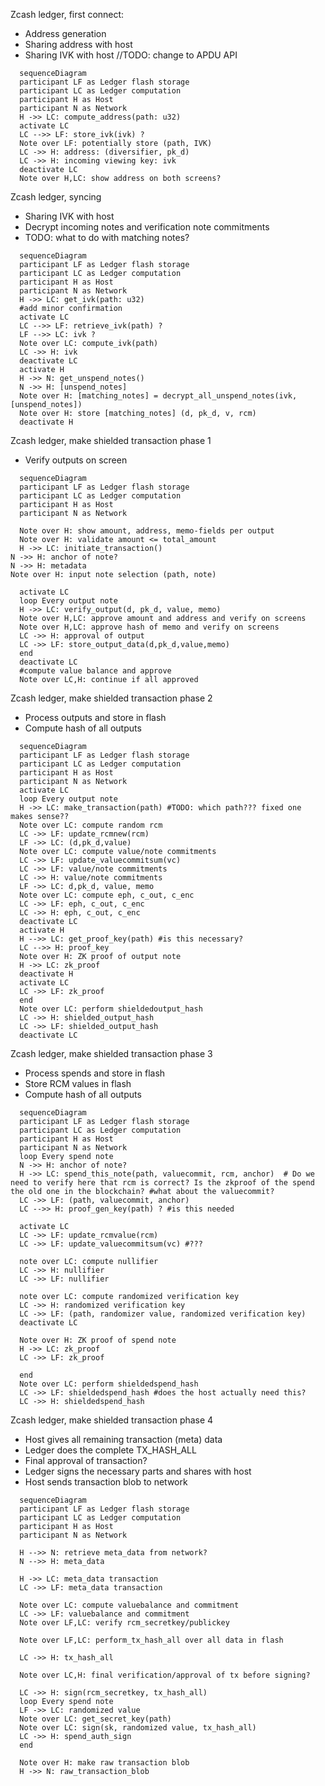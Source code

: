 Zcash ledger, first connect:
- Address generation
- Sharing address with host
- Sharing IVK with host
//TODO: change to APDU API
```mermaid
  sequenceDiagram
  participant LF as Ledger flash storage
  participant LC as Ledger computation 
  participant H as Host
  participant N as Network
  H ->> LC: compute_address(path: u32)
  activate LC
  LC -->> LF: store_ivk(ivk) ?
  Note over LF: potentially store (path, IVK)
  LC ->> H: address: (diversifier, pk_d)
  LC ->> H: incoming viewing key: ivk
  deactivate LC
  Note over H,LC: show address on both screens?
```

Zcash ledger, syncing
- Sharing IVK with host
- Decrypt incoming notes and verification note commitments
- TODO: what to do with matching notes?
```mermaid
  sequenceDiagram
  participant LF as Ledger flash storage
  participant LC as Ledger computation 
  participant H as Host
  participant N as Network
  H ->> LC: get_ivk(path: u32)
  #add minor confirmation
  activate LC
  LC -->> LF: retrieve_ivk(path) ?
  LF -->> LC: ivk ?
  Note over LC: compute_ivk(path)
  LC ->> H: ivk
  deactivate LC
  activate H
  H ->> N: get_unspend_notes()
  N ->> H: [unspend_notes]
  Note over H: [matching_notes] = decrypt_all_unspend_notes(ivk, [unspend_notes])
  Note over H: store [matching_notes] (d, pk_d, v, rcm)
  deactivate H
```

Zcash ledger, make shielded transaction phase 1
- Verify outputs on screen

```mermaid
  sequenceDiagram
  participant LF as Ledger flash storage
  participant LC as Ledger computation 
  participant H as Host
  participant N as Network

  Note over H: show amount, address, memo-fields per output
  Note over H: validate amount <= total_amount
  H ->> LC: initiate_transaction()
N ->> H: anchor of note?
N ->> H: metadata
Note over H: input note selection (path, note)

  activate LC
  loop Every output note
  H ->> LC: verify_output(d, pk_d, value, memo)
  Note over H,LC: approve amount and address and verify on screens
  Note over H,LC: approve hash of memo and verify on screens
  LC ->> H: approval of output
  LC ->> LF: store_output_data(d,pk_d,value,memo)
  end
  deactivate LC
  #compute value balance and approve
  Note over LC,H: continue if all approved
  ```

  Zcash ledger, make shielded transaction phase 2
- Process outputs and store in flash
- Compute hash of all outputs

```mermaid
  sequenceDiagram
  participant LF as Ledger flash storage
  participant LC as Ledger computation 
  participant H as Host
  participant N as Network
  activate LC
  loop Every output note
  H ->> LC: make_transaction(path) #TODO: which path??? fixed one makes sense??
  Note over LC: compute random rcm
  LC ->> LF: update_rcmnew(rcm)
  LF ->> LC: (d,pk_d,value)
  Note over LC: compute value/note commitments
  LC ->> LF: update_valuecommitsum(vc)
  LC ->> LF: value/note commitments
  LC ->> H: value/note commitments
  LF ->> LC: d,pk_d, value, memo
  Note over LC: compute eph, c_out, c_enc 
  LC ->> LF: eph, c_out, c_enc 
  LC ->> H: eph, c_out, c_enc 
  deactivate LC
  activate H
  H -->> LC: get_proof_key(path) #is this necessary?
  LC -->> H: proof_key
  Note over H: ZK proof of output note
  H ->> LC: zk_proof
  deactivate H
  activate LC
  LC ->> LF: zk_proof
  end
  Note over LC: perform shieldedoutput_hash
  LC ->> H: shielded_output_hash
  LC ->> LF: shielded_output_hash
  deactivate LC
  ```

Zcash ledger, make shielded transaction phase 3
- Process spends and store in flash
- Store RCM values in flash
- Compute hash of all outputs

```mermaid
  sequenceDiagram
  participant LF as Ledger flash storage
  participant LC as Ledger computation 
  participant H as Host
  participant N as Network
  loop Every spend note
  N ->> H: anchor of note?
  H ->> LC: spend_this_note(path, valuecommit, rcm, anchor)  # Do we need to verify here that rcm is correct? Is the zkproof of the spend the old one in the blockchain? #what about the valuecommit?
  LC ->> LF: (path, valuecommit, anchor)
  LC -->> H: proof_gen_key(path) ? #is this needed

  activate LC
  LC ->> LF: update_rcmvalue(rcm)
  LC ->> LF: update_valuecommitsum(vc) #???

  note over LC: compute nullifier
  LC ->> H: nullifier
  LC ->> LF: nullifier

  note over LC: compute randomized verification key
  LC ->> H: randomized verification key
  LC ->> LF: (path, randomizer value, randomized verification key)
  deactivate LC

  Note over H: ZK proof of spend note
  H ->> LC: zk_proof
  LC ->> LF: zk_proof

  end
  Note over LC: perform shieldedspend_hash
  LC ->> LF: shieldedspend_hash #does the host actually need this?
  LC ->> H: shieldedspend_hash
```

Zcash ledger, make shielded transaction phase 4
- Host gives all remaining transaction (meta) data
- Ledger does the complete TX_HASH_ALL
- Final approval of transaction?
- Ledger signs the necessary parts and shares with host
- Host sends transaction blob to network

```mermaid
  sequenceDiagram
  participant LF as Ledger flash storage
  participant LC as Ledger computation 
  participant H as Host
  participant N as Network
  
  H -->> N: retrieve meta_data from network?
  N -->> H: meta_data

  H ->> LC: meta_data transaction
  LC ->> LF: meta_data transaction

  Note over LC: compute valuebalance and commitment
  LC ->> LF: valuebalance and commitment
  Note over LF,LC: verify rcm_secretkey/publickey

  Note over LF,LC: perform_tx_hash_all over all data in flash

  LC ->> H: tx_hash_all

  Note over LC,H: final verification/approval of tx before signing?

  LC ->> H: sign(rcm_secretkey, tx_hash_all)
  loop Every spend note
  LF ->> LC: randomized value
  Note over LC: get_secret_key(path)
  Note over LC: sign(sk, randomized value, tx_hash_all)
  LC ->> H: spend_auth_sign
  end

  Note over H: make raw transaction blob
  H ->> N: raw_transaction_blob

```